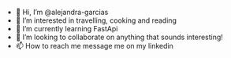 - 👋 Hi, I’m @alejandra-garcias
- 👀 I’m interested in travelling, cooking and reading
- 🌱 I’m currently learning FastApi
- 💞️ I’m looking to collaborate on anything that sounds interesting!
- 📫 How to reach me message me on my linkedin

<!---
alejandra-garcias/alejandra-garcias is a ✨ special ✨ repository because its `README.md` (this file) appears on your GitHub profile.
You can click the Preview link to take a look at your changes.
--->
